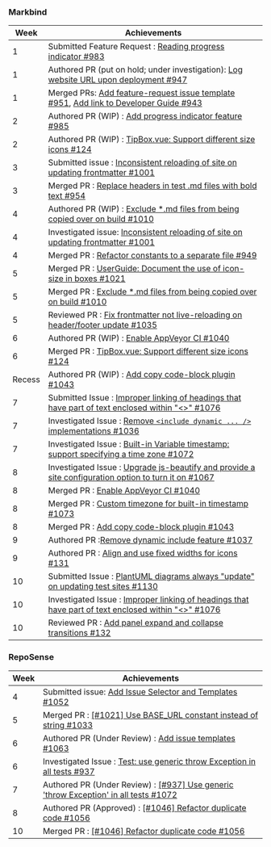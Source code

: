### Markbind

Week | Achievements
---- | ------------
1 | Submitted Feature Request : [Reading progress indicator #983](https://github.com/MarkBind/markbind/issues/983)
1 | Authored PR (put on hold; under investigation): [Log website URL upon deployment #947](https://github.com/MarkBind/markbind/pull/947)
1 | Merged PRs: [Add feature-request issue template #951](https://github.com/MarkBind/markbind/pull/951), [Add link to Developer Guide #943](https://github.com/MarkBind/markbind/pull/943)
2 | Authored PR (WIP) : [Add progress indicator feature #985](https://github.com/MarkBind/markbind/pull/985)
2 | Authored PR (WIP) : [TipBox.vue: Support different size icons #124](https://github.com/MarkBind/vue-strap/pull/124)
3 | Submitted issue : [Inconsistent reloading of site on updating frontmatter #1001](https://github.com/MarkBind/markbind/issues/1001)
3 | Merged PR : [Replace headers in test .md files with bold text #954](https://github.com/MarkBind/markbind/pull/954)
4 | Authored PR (WIP) : [Exclude *.md files from being copied over on build #1010](https://github.com/MarkBind/markbind/pull/1010)
4 | Investigated issue: [Inconsistent reloading of site on updating frontmatter #1001](https://github.com/MarkBind/markbind/issues/1001)
4 | Merged PR : [Refactor constants to a separate file #949](https://github.com/MarkBind/markbind/pull/949)
5 | Merged PR : [UserGuide: Document the use of icon-size in boxes #1021](https://github.com/MarkBind/markbind/pull/1021)
5 | Merged PR : [Exclude *.md files from being copied over on build #1010](https://github.com/MarkBind/markbind/pull/1010)
5 | Reviewed PR : [Fix frontmatter not live-reloading on header/footer update #1035](https://github.com/MarkBind/markbind/pull/1035)
6 | Authored PR (WIP) : [Enable AppVeyor CI #1040](https://github.com/MarkBind/markbind/pull/1040)
6 | Merged PR  : [TipBox.vue: Support different size icons #124](https://github.com/MarkBind/vue-strap/pull/124)
Recess | Authored PR (WIP) : [Add copy code-block plugin #1043](https://github.com/MarkBind/markbind/pull/1043)
7 | Submitted Issue : [Improper linking of headings that have part of text enclosed within "<>" #1076](https://github.com/MarkBind/markbind/issues/1076)
7 | Investigated Issue : [Remove `<include dynamic ... />` implementations #1036](https://github.com/MarkBind/markbind/issues/1036)
7 | Investigated Issue : [Built-in Variable timestamp: support specifying a time zone #1072](https://github.com/MarkBind/markbind/issues/1072)
8 | Investigated Issue : [Upgrade js-beautify and provide a site configuration option to turn it on #1067](https://github.com/MarkBind/markbind/issues/1067) 
8 | Merged PR : [Enable AppVeyor CI #1040](https://github.com/MarkBind/markbind/pull/1040)
8 | Merged PR : [Custom timezone for built-in timestamp #1073](https://github.com/MarkBind/markbind/pull/1073)
8 | Merged PR : [Add copy code-block plugin #1043](https://github.com/MarkBind/markbind/pull/1043)
9 | Authored PR :[Remove dynamic include feature #1037](https://github.com/MarkBind/markbind/pull/1037)
9 | Authored PR : [Align and use fixed widths for icons #131](https://github.com/MarkBind/vue-strap/pull/131)
10 | Submitted Issue : [PlantUML diagrams always "update" on updating test sites #1130](https://github.com/MarkBind/markbind/issues/1130)
10 | Investigated Issue : [Improper linking of headings that have part of text enclosed within "<>" #1076](https://github.com/MarkBind/markbind/issues/1076)
10 | Reviewed PR : [Add panel expand and collapse transitions #132](https://github.com/MarkBind/vue-strap/pull/132)


### RepoSense

Week | Achievements
---- | ------------
4 | Submitted issue: [Add Issue Selector and Templates #1052](https://github.com/reposense/RepoSense/issues/1052)
5 | Merged PR : [[#1021] Use BASE_URL constant instead of string #1033](https://github.com/reposense/RepoSense/pull/1033)
6 | Authored PR (Under Review) : [Add issue templates #1063](https://github.com/reposense/RepoSense/pull/1063)
6 | Investigated Issue : [Test: use generic throw Exception in all tests #937](https://github.com/reposense/RepoSense/issues/937)
7 | Authored PR (Under Review) : [[#937] Use generic 'throw Exception' in all tests #1072](https://github.com/reposense/RepoSense/pull/1072)
8 | Authored PR (Approved) : [[#1046] Refactor duplicate code #1056](https://github.com/reposense/RepoSense/pull/1056)
10 | Merged PR : [[#1046] Refactor duplicate code #1056](https://github.com/reposense/RepoSense/pull/1056)